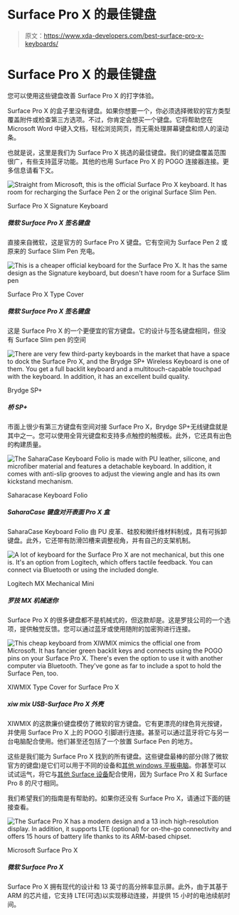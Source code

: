 # Surface Pro X 的最佳键盘

> 原文：<https://www.xda-developers.com/best-surface-pro-x-keyboards/>

# Surface Pro X 的最佳键盘

您可以使用这些键盘改善 Surface Pro X 的打字体验。

Surface Pro X 的盒子里没有键盘。如果你想要一个，你必须选择微软的官方类型覆盖附件或检查第三方选项。不过，你肯定会想买一个键盘。它将帮助您在 Microsoft Word 中键入文档，轻松浏览网页，而无需处理屏幕键盘和烦人的滚动条。

也就是说，这里是我们为 Surface Pro X 挑选的最佳键盘。我们的键盘覆盖范围很广，有些支持蓝牙功能。其他的也用 Surface Pro X 的 POGO 连接器连接。更多信息请看下文。

 <picture>![Straight from Microsoft, this is the official Surface Pro X keyboard. It has room for recharging the Surface Pen 2 or the original Surface Slim Pen.](img/28e37ea793cd4a6b7ffe18f68fb0ea13.png)</picture> 

Surface Pro X Signature Keyboard

##### 微软 Surface Pro X 签名键盘

直接来自微软，这是官方的 Surface Pro X 键盘。它有空间为 Surface Pen 2 或原来的 Surface Slim Pen 充电。

 <picture>![This is a cheaper official keyboard for the Surface Pro X. It has the same design as the Signature keyboard, but doesn't have room for a Surface Slim pen](img/7ad5164f6cb2f529e1e8bb1199b7d372.png)</picture> 

Surface Pro X Type Cover

##### 微软 Surface Pro X 签名键盘

这是 Surface Pro X 的一个更便宜的官方键盘。它的设计与签名键盘相同，但没有 Surface Slim pen 的空间

 <picture>![There are very few third-party keyboards in the market that have a space to dock the Surface Pro X, and the Brydge SP+ Wireless Keyboard is one of them. You get a full backlit keyboard and a multitouch-capable touchpad with the keyboard. In addition, it has an excellent build quality.](img/1f5b3371aa0df74d35c6e64e3b9b7dba.png)</picture> 

Brydge SP+

##### 桥 SP+

市面上很少有第三方键盘有空间对接 Surface Pro X，Brydge SP+无线键盘就是其中之一。您可以使用全背光键盘和支持多点触控的触摸板。此外，它还具有出色的构建质量。

 <picture>![The SaharaCase Keyboard Folio is made with PU leather, silicone, and microfiber material and features a detachable keyboard. In addition, it comes with anti-slip grooves to adjust the viewing angle and has its own kickstand mechanism.](img/5764209b4165d19a16f8abb040035b12.png)</picture> 

Saharacase Keyboard Folio

##### SaharaCase 键盘对开表面 Pro X 盒

SaharaCase Keyboard Folio 由 PU 皮革、硅胶和微纤维材料制成，具有可拆卸键盘。此外，它还带有防滑凹槽来调整视角，并有自己的支架机制。

 <picture>![A lot of keyboard for the Surface Pro X are not mechanical, but this one is. It's an option from Logitech, which offers tactile feedback. You can connect via Bluetooth or using the included dongle.](img/14e62e0d8800c9f2511429c8eadfa805.png)</picture> 

Logitech MX Mechanical Mini

##### 罗技 MX 机械迷你

Surface Pro X 的很多键盘都不是机械式的，但这款却是。这是罗技公司的一个选项，提供触觉反馈。您可以通过蓝牙或使用随附的加密狗进行连接。

 <picture>![This cheap keyboard from XIWMIX mimics the official one from Microsoft. It has fancier green backlit keys and connects using the POGO pins on your Surface Pro X. There's even the option to use it with another computer via Bluetooth. They've gone as far to include a spot to hold the Surface Pen, too.](img/c3fbbeb63659bc26c7844a00a8227c8b.png)</picture> 

XIWMIX Type Cover for Surface Pro X

##### xiw mix USB-Surface Pro X 外壳

XIWMIX 的这款廉价键盘模仿了微软的官方键盘。它有更漂亮的绿色背光按键，并使用 Surface Pro X 上的 POGO 引脚进行连接。甚至可以通过蓝牙将它与另一台电脑配合使用。他们甚至还包括了一个放置 Surface Pen 的地方。

这些是我们能为 Surface Pro X 找到的所有键盘。这些键盘最棒的部分(除了微软官方的键盘)是它们可以用于不同的设备和[其他 windows 平板电脑](https://www.xda-developers.com/best-windows-tablets/)。你甚至可以试试运气，将它与[其他 Surface 设备](https://www.xda-developers.com/best-microsoft-surface-pcs/)配合使用，因为 Surface Pro X 和 Surface Pro 8 的尺寸相同。

我们希望我们的指南是有帮助的。如果你还没有 Surface Pro X，请通过下面的链接查看。

 <picture>![The Surface Pro X has a modern design and a 13 inch high-resolution display. In addition, it supports LTE (optional) for on-the-go connectivity and offers 15 hours of battery life thanks to its ARM-based chipset.](img/3c89eda45f39311a1c45d195ba1f2e6d.png)</picture> 

Microsoft Surface Pro X

##### 微软 Surface Pro X

Surface Pro X 拥有现代的设计和 13 英寸的高分辨率显示屏。此外，由于其基于 ARM 的芯片组，它支持 LTE(可选)以实现移动连接，并提供 15 小时的电池续航时间。